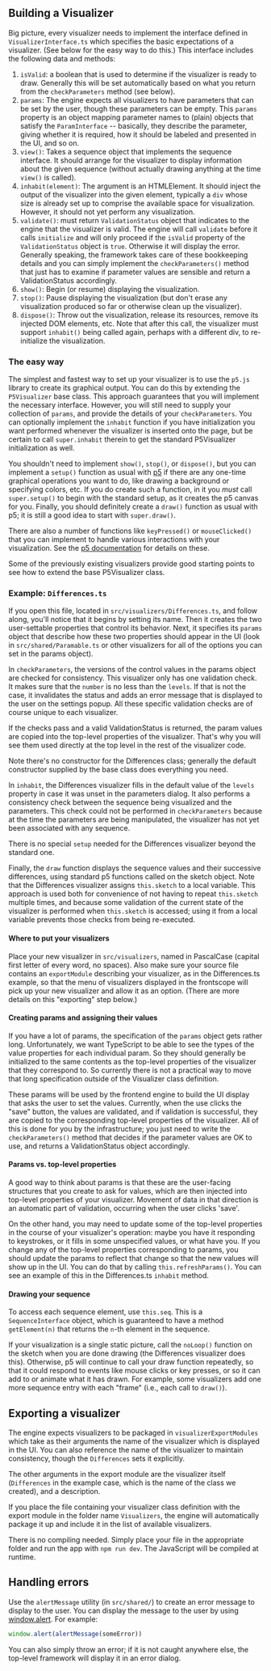 ## Building a Visualizer

Big picture, every visualizer needs to implement the interface defined in
`VisualizerInterface.ts` which specifies the basic expectations of a
visualizer. (See below for the easy way to do this.) This interface includes
the following data and methods:

<!-- There is significant redundancy between the following and the contents
     of Paramable and VisualizerInterface. Ideally, it would be sorted into
     those two sources, and extracted from the relevant source files, to
     better obey the principle of documentation alongside relevant code.
-->

1. `isValid`: a boolean that is used to determine if the visualizer is ready
   to draw. Generally this will be set automatically based on what you return
   from the `checkParameters` method (see below).
2. `params`: The engine expects all visualizers to have parameters that can be
   set by the user, though these parameters can be empty. This `params`
   property is an object mapping parameter names to (plain) objects that
   satisfy the `ParamInterface` -- basically, they describe the parameter,
   giving whether it is required, how it should be labeled and presented in
   the UI, and so on.
3. `view()`: Takes a sequence object that implements the sequence interface.
   It should arrange for the visualizer to display information about the given
   sequence (without actually drawing anything at the time `view()` is
   called).
4. `inhabit(element)`: The argument is an HTMLElement. It should inject the
   output of the visualizer into the given element, typically a `div` whose
   size is already set up to comprise the available space for visualization.
   However, it should not yet perform any visualization.
5. `validate()`: must return `ValidationStatus` object that indicates to the
   engine that the visualizer is valid. The engine will call `validate` before
   it calls `initialize` and will only proceed if the `isValid` property of
   the `ValidationStatus` object is `true`. Otherwise it will display the
   error. Generally speaking, the framework takes care of these bookkeeping
   details and you can simply implement the `checkParameters()` method that
   just has to examine if parameter values are sensible and return a
   ValidationStatus accordingly.
6. `show()`: Begin (or resume) displaying the visualization.
7. `stop()`: Pause displaying the visualization (but don't erase any
   visualization produced so far or otherwise clean up the visualizer).
8. `dispose()`: Throw out the visualization, release its resources, remove its
   injected DOM elements, etc. Note that after this call, the visualizer must
   support `inhabit()` being called again, perhaps with a different div, to
   re-initialize the visualization.

### The easy way

The simplest and fastest way to set up your visualizer is to use the `p5.js`
library to create its graphical output. You can do this by extending the
`P5Visualizer` base class. This approach guarantees that you will implement
the necessary interface. However, you will still need to supply your
collection of `params`, and provide the details of your `checkParameters`. You
can optionally implement the `inhabit` function if you have initialization you
want performed whenever the visualizer is inserted onto the page, but be
certain to call `super.inhabit` therein to get the standard P5Visualizer
initialization as well.

You shouldn't need to implement `show()`, `stop()`, or `dispose()`, but you
can implement a `setup()` function as usual with [p5](https://p5js.org/learn/)
if there are any one-time graphical operations you want to do, like drawing a
background or specifying colors, etc. If you do create such a function, in it
you _must_ call `super.setup()` to begin with the standard setup, as it
creates the p5 canvas for you. Finally, you should definitely create a
`draw()` function as usual with p5; it is still a good idea to start with
`super.draw()`.

There are also a number of functions like `keyPressed()` or `mouseClicked()`
that you can implement to handle various interactions with your visualization.
See the [p5 documentation](https://p5js.org/reference) for details on these.

Some of the previously existing visualizers provide good starting points to
see how to extend the base P5Visualizer class.

### Example: `Differences.ts`

<!-- TODO: This section should definitely be moved into Differences.ts, and
     either linked to or extracted from there.
-->

If you open this file, located in `src/visualizers/Differences.ts`, and follow
along, you'll notice that it begins by setting its name. Then it creates the
two user-settable properties that control its behavior. Next, it specifies its
`params` object that describe how these two properties should appear in the UI
(look in `src/shared/Paramable.ts` or other visualizers for all of the options
you can set in the params object).

In `checkParameters`, the versions of the control values in the params object
are checked for consistency. This visualizer only has one validation check. It
makes sure that the `number` is no less than the `levels`. If that is not the
case, it invalidates the status and adds an error message that is displayed to
the user on the settings popup. All these specific validation checks are of
course unique to each visualizer.

If the checks pass and a valid ValidationStatus is returned, the param values
are copied into the top-level properties of the visualizer. That's why you
will see them used directly at the top level in the rest of the visualizer
code.

Note there's no constructor for the Differences class; generally the default
constructor supplied by the base class does everything you need.

In `inhabit`, the Differences visualizer fills in the default value of the
`levels` property in case it was unset in the parameters dialog. It also
performs a consistency check between the sequence being visualized and the
parameters. This check could not be performed in `checkParameters` because at
the time the parameters are being manipulated, the visualizer has not yet been
associated with any sequence.

There is no special `setup` needed for the Differences visualizer beyond the
standard one.

Finally, the `draw` function displays the sequence values and their successive
differences, using standard p5 functions called on the sketch object. Note
that the Differences visualizer assigns `this.sketch` to a local variable.
This approach is used both for convenience of not having to repeat
`this.sketch` multiple times, and because some validation of the current state
of the visualizer is performed when `this.sketch` is accessed; using it from a
local variable prevents those checks from being re-executed.

#### Where to put your visualizers

Place your new visualizer in `src/visualizers`, named in PascalCase (capital
first letter of every word, no spaces). Also make sure your source file
contains an `exportModule` describing your visualizer, as in the
Differences.ts example, so that the menu of visualizers displayed in the
frontscope will pick up your new visualizer and allow it as an option. (There
are more details on this "exporting" step below.)

#### Creating params and assigning their values

If you have a lot of params, the specification of the `params` object gets
rather long. Unfortunately, we want TypeScript to be able to see the types of
the value properties for each individual param. So they should generally be
initialized to the same contents as the top-level properties of the visualizer
that they correspond to. So currently there is not a practical way to move
that long specification outside of the Visualizer class definition.

These params will be used by the frontend engine to build the UI display that
asks the user to set the values. Currently, when the use clicks the "save"
button, the values are validated, and if validation is successful, they are
copied to the corresponding top-level properties of the visualizer. All of
this is done for you by the infrastructure; you just need to write the
`checkParameters()` method that decides if the parameter values are OK to use,
and returns a ValidationStatus object accordingly.

#### Params vs. top-level properties

A good way to think about params is that these are the user-facing structures
that you create to ask for values, which are then injected into top-level
properties of your visualizer. Movement of data in that direction is an
automatic part of validation, occurring when the user clicks 'save'.

On the other hand, you may need to update some of the top-level properties in
the course of your visualizer's operation: maybe you have it responding to
keystrokes, or it fills in some unspecified values, or what have you. If you
change any of the top-level properties corresponding to params, you should
update the params to reflect that change so that the new values will show up
in the UI. You can do that by calling `this.refreshParams()`. You can see an
example of this in the Differences.ts `inhabit` method.

#### Drawing your sequence

To access each sequence element, use `this.seq`. This is a `SequenceInterface`
object, which is guaranteed to have a method `getElement(n)` that returns the
`n`-th element in the sequence.

If your visualization is a single static picture, call the `noLoop()` function
on the sketch when you are done drawing (the Differences visualizer does
this). Otherwise, p5 will continue to call your draw function repeatedly, so
that it could respond to events like mouse clicks or key presses, or so it can
add to or animate what it has drawn. For example, some visualizers add one
more sequence entry with each "frame" (i.e., each call to `draw()`).

## Exporting a visualizer

The engine expects visualizers to be packaged in `visualizerExportModules`
which take as their arguments the name of the visualizer which is displayed in
the UI. You can also reference the name of the visualizer to maintain
consistency, though the `Differences` sets it explicitly.

The other arguments in the export module are the visualizer itself
(`Differences` in the example case, which is the name of the class we
created), and a description.

If you place the file containing your visualizer class definition with the
export module in the folder name `Visualizers`, the engine will automatically
package it up and include it in the list of available visualizers.

There is no compiling needed. Simply place your file in the appropriate folder
and run the app with `npm run dev`. The JavaScript will be compiled at
runtime.

## Handling errors

Use the `alertMessage` utility (in `src/shared/`) to create an error message
to display to the user. You can display the message to the user by using
[window.alert](https://developer.mozilla.org/en-US/docs/Web/API/Window/alert).
For example:

```typescript
window.alert(alertMessage(someError))
```

You can also simply throw an error; if it is not caught anywhere else, the
top-level framework will display it in an error dialog.
